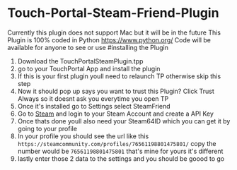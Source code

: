 # Touch-Portal-Steam-Friend-Plugin
Currently this plugin does not support Mac but it will be in the future
This Plugin is 100% coded in Python https://www.python.org/
Code will be available for anyone to see or use
#installing the Plugin
1. Download the TouchPortalSteamPlugin.tpp
2. go to your TouchPortal App and install the plugin
3. If this is your first plugin youll need to relaunch TP otherwise skip this step
4. Now it should pop up says you want to trust this Plugin? Click Trust Always so it doesnt ask you everytime you open TP
5. Once it's installed go to Settings select SteamFriend
6. Go to [Steam](https://steamcommunity.com/dev/apikey) and login to your Steam Account and create a API Key
7. Once thats done youll also need your Steam64ID which you can get it by going to your profile
8. In your profile you should see the url like this `https://steamcommunity.com/profiles/76561198801475801/` copy the number would be `76561198801475801` that's mine for yours it's different 
9. lastly enter those 2 data to the settings and you should be goood to go


